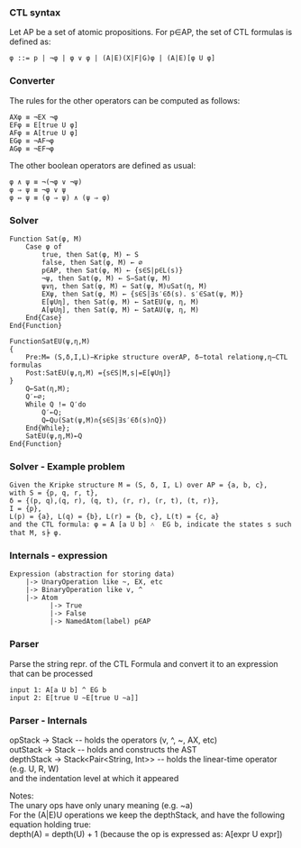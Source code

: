 ### CTL syntax
Let AP be a set of atomic propositions. For p∈AP, the set of CTL formulas is defined as:
```
φ ::= p | ¬φ | φ ∨ φ | (A|E)(X|F|G)φ | (A|E)[φ U φ]
```

### Converter
The rules for the other operators can be computed as follows:
```
AXφ ≡ ¬EX ¬φ
EFφ ≡ E[true U φ]
AFφ ≡ A[true U φ]
EGφ ≡ ¬AF¬φ
AGφ ≡ ¬EF¬φ
```
The other boolean operators are defined as usual:
```
φ ∧ ψ ≡ ¬(¬φ ∨ ¬ψ)
φ ⇒ ψ ≡ ¬φ ∨ ψ
φ ⇔ ψ ≡ (φ ⇒ ψ) ∧ (ψ ⇒ φ)
```
### Solver
```
Function Sat(φ, M)
	Case φ of
		true, then Sat(φ, M) ← S
		false, then Sat(φ, M) ← ∅
		p∈AP, then Sat(φ, M) ← {s∈S|p∈L(s)}
		¬ψ, then Sat(φ, M) ← S−Sat(ψ, M)
		ψ∨η, then Sat(φ, M) ← Sat(ψ, M)∪Sat(η, M)
		EXψ, then Sat(φ, M) ← {s∈S|∃s′∈δ(s). s′∈Sat(ψ, M)}
		E[ψUη], then Sat(φ, M) ← SatEU(ψ, η, M)
		A[ψUη], then Sat(φ, M) ← SatAU(ψ, η, M)
	End{Case}
End{Function}
```
```
FunctionSatEU(ψ,η,M)
{
    Pre:M= (S,δ,I,L)−Kripke structure overAP, δ−total relationψ,η−CTL formulas
    Post:SatEU(ψ,η,M) ={s∈S|M,s|=E[ψUη]}
}
	Q←Sat(η,M);
	Q′←∅;
	While Q != Q′do
		Q′←Q;
		Q←Q∪(Sat(ψ,M)∩{s∈S|∃s′∈δ(s)∩Q})
	End{While};
	SatEU(ψ,η,M)←Q
End{Function}
```
### Solver - Example problem
```
Given the Kripke structure M = (S, δ, I, L) over AP = {a, b, c},
with S = {p, q, r, t}, 
δ = {(p, q),(q, r), (q, t), (r, r), (r, t), (t, r)},
I = {p},
L(p) = {a}, L(q) = {b}, L(r) = {b, c}, L(t) = {c, a}
and the CTL formula: φ = A [a U b] ˄  EG b, indicate the states s such that M, s╞ φ.
```

### Internals - expression
```
Expression (abstraction for storing data)
	|-> UnaryOperation like ~, EX, etc
	|-> BinaryOperation like v, ^
	|-> Atom
		  |-> True
		  |-> False
		  |-> NamedAtom(label) p∈AP
```

### Parser
Parse the string repr. of the CTL Formula and convert it to an expression that can be processed
```
input 1: A[a U b] ^ EG b
input 2: E[true U ~E[true U ~a]]
```

### Parser - Internals

opStack -> Stack<String> -- holds the operators (v, ^, ~, AX, etc)  
outStack -> Stack<Expression> -- holds and constructs the AST  
depthStack -> Stack<Pair<String, Int>> -- holds the linear-time operator (e.g. U, R, W)  
and the indentation level at which it appeared


Notes:  
The unary ops have only unary meaning (e.g. ~a)  
For the (A|E)U operations we keep the depthStack, and have the following equation holding true:  
depth(A) = depth(U) + 1 (because the op is expressed as: A[expr U expr])
